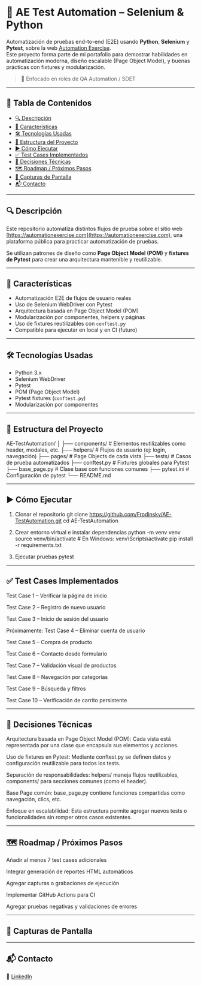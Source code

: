 # 🧪 AE Test Automation – Selenium & Python

Automatización de pruebas end-to-end (E2E) usando **Python**, **Selenium** y **Pytest**, sobre la web [Automation Exercise](https://automationexercise.com).  
Este proyecto forma parte de mi portafolio para demostrar habilidades en automatización moderna, diseño escalable (Page Object Model), y buenas prácticas con fixtures y modularización.

> 🎯 Enfocado en roles de QA Automation / SDET

---

## 📌 Tabla de Contenidos

- [🔍 Descripción](#-descripción)
- [🚀 Características](#-características)
- [🛠️ Tecnologías Usadas](#-tecnologías-usadas)
- [📁 Estructura del Proyecto](#-estructura-del-proyecto)
- [▶️ Cómo Ejecutar](#-cómo-ejecutar)
- [✅ Test Cases Implementados](#-test-cases-implementados)
- [🧠 Decisiones Técnicas](#-decisiones-técnicas)
- [🗺️ Roadmap / Próximos Pasos](#-roadmap--próximos-pasos)
- [📸 Capturas de Pantalla](#-capturas-de-pantalla)
- [📬 Contacto](#-contacto)

---

## 🔍 Descripción

Este repositorio automatiza distintos flujos de prueba sobre el sitio web [https://automationexercise.com](https://automationexercise.com), una plataforma pública para practicar automatización de pruebas.

Se utilizan patrones de diseño como **Page Object Model (POM)** y **fixtures de Pytest** para crear una arquitectura mantenible y reutilizable.

---

## 🚀 Características

- Automatización E2E de flujos de usuario reales
- Uso de Selenium WebDriver con Pytest
- Arquitectura basada en Page Object Model (POM)
- Modularización por componentes, helpers y páginas
- Uso de fixtures reutilizables con `conftest.py`
- Compatible para ejecutar en local y en CI (futuro)

---

## 🛠️ Tecnologías Usadas

- Python 3.x  
- Selenium WebDriver  
- Pytest  
- POM (Page Object Model)  
- Pytest fixtures (`conftest.py`)  
- Modularización por componentes

---

## 📁 Estructura del Proyecto

AE-TestAutomation/
│
├── components/             # Elementos reutilizables como header, modales, etc.
├── helpers/                # Flujos de usuario (ej: login, navegación)
├── pages/                  # Page Objects de cada vista
├── tests/                  # Casos de prueba automatizados
├── conftest.py             # Fixtures globales para Pytest
├── base_page.py            # Clase base con funciones comunes
├── pytest.ini              # Configuración de pytest
└── README.md

---


## ▶️ Cómo Ejecutar

1. Clonar el repositorio
git clone https://github.com/Frodinsky/AE-TestAutomation.git
cd AE-TestAutomation

2. Crear entorno virtual e instalar dependencias
python -m venv venv
source venv/bin/activate  # En Windows: venv\Scripts\activate
pip install -r requirements.txt

3. Ejecutar pruebas
pytest

---

## ✅ Test Cases Implementados

 Test Case 1 – Verificar la página de inicio

 Test Case 2 – Registro de nuevo usuario

 Test Case 3 – Inicio de sesión del usuario

Próximamente:
 Test Case 4 – Eliminar cuenta de usuario

 Test Case 5 – Compra de producto

 Test Case 6 – Contacto desde formulario

 Test Case 7 – Validación visual de productos

 Test Case 8 – Navegación por categorías

 Test Case 9 – Búsqueda y filtros

 Test Case 10 – Verificación de carrito persistente

---

## 🧠 Decisiones Técnicas

Arquitectura basada en Page Object Model (POM): Cada vista está representada por una clase que encapsula sus elementos y acciones.

Uso de fixtures en Pytest: Mediante conftest.py se definen datos y configuración reutilizable para todos los tests.

Separación de responsabilidades: helpers/ maneja flujos reutilizables, components/ para secciones comunes (como el header).

Base Page común: base_page.py contiene funciones compartidas como navegación, clics, etc.

Enfoque en escalabilidad: Esta estructura permite agregar nuevos tests o funcionalidades sin romper otros casos existentes.

---

## 🗺️ Roadmap / Próximos Pasos

 Añadir al menos 7 test cases adicionales

 Integrar generación de reportes HTML automáticos

 Agregar capturas o grabaciones de ejecución

 Implementar GitHub Actions para CI

 Agregar pruebas negativas y validaciones de errores
 
---

## 📸 Capturas de Pantalla

<!--   ![Ejecución de pruebas](docs/screenshots/test-running.png) -->
 
---

## 📬 Contacto

💼 [LinkedIn](https://www.linkedin.com/in/rodolfo-lara-qa-automation/)
